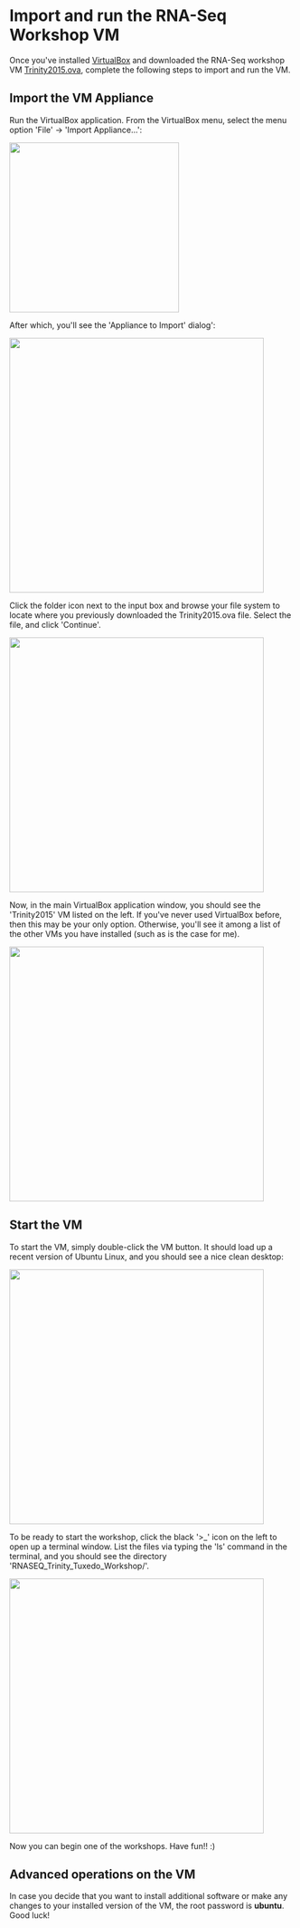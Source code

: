 # Import and run the RNA-Seq Workshop VM

Once you've installed [VirtualBox](https://www.virtualbox.org/wiki/Downloads) and downloaded the RNA-Seq workshop VM [Trinity2015.ova](ftp://ftp.broadinstitute.org/pub/Trinity/RNASEQ_WORKSHOP/Trinity2015.ova), complete the following steps to import and run the VM.

## Import the VM Appliance

Run the VirtualBox application.  From the VirtualBox menu, select the menu option 'File' -> 'Import Appliance...':

<img src="https://raw.githubusercontent.com/wiki/trinityrnaseq/RNASeq_Trinity_Tuxedo_Workshop/images/VM_install/import_appliance_menu.png" width=300 />

After which, you'll see the 'Appliance to Import' dialog':

<img src="https://raw.githubusercontent.com/wiki/trinityrnaseq/RNASeq_Trinity_Tuxedo_Workshop/images/VM_install/import_appliance_dialog.png" width=450 />

Click the folder icon next to the input box and browse your file system to locate where you previously downloaded the Trinity2015.ova file.  Select the file, and click 'Continue'.

<img src="https://raw.githubusercontent.com/wiki/trinityrnaseq/RNASeq_Trinity_Tuxedo_Workshop/images/VM_install/import_appliance_file_select.png" width=450 />

Now, in the main VirtualBox application window, you should see the 'Trinity2015' VM listed on the left. If you've never used VirtualBox before, then this may be your only option.  Otherwise, you'll see it among a list of the other VMs you have installed (such as is the case for me).

<img src="https://raw.githubusercontent.com/wiki/trinityrnaseq/RNASeq_Trinity_Tuxedo_Workshop/images/VM_install/appliance_loaded.png" width=450 />


## Start the VM

To start the VM, simply double-click the VM button.  It should load up a recent version of Ubuntu Linux, and you should see a nice clean desktop:

<img src="https://raw.githubusercontent.com/wiki/trinityrnaseq/RNASeq_Trinity_Tuxedo_Workshop/images/VM_install/appliance_started.png" width=450 />

To be ready to start the workshop, click the black '>_' icon on the left to open up a terminal window.  List the files via typing the 'ls' command in the terminal, and you should see the directory 'RNASEQ_Trinity_Tuxedo_Workshop/'.

<img src="https://raw.githubusercontent.com/wiki/trinityrnaseq/RNASeq_Trinity_Tuxedo_Workshop/images/VM_install/opened_terminal.png" width=450 />


Now you can begin one of the workshops.  Have fun!! :)


## Advanced operations on the VM

In case you decide that you want to install additional software or make any changes to your installed version of the VM, the root password is **ubuntu**.   Good luck!